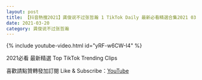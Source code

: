 ```yaml
---
layout: post
title: 【抖音熱搜2021】龚俊说不过张哲瀚 1 TikTok Daily 最新必看精選合集2021 03 20
date: 2021-03-20
category: 龚俊说不过张哲瀚
---
```


{% include youtube-video.html id="yRF-w6CW-I4" %}

2021必看 最新精選 Top TikTok Trending Clips

喜歡請點贊轉發加訂閱 Like & Subscribe：[YouTube](https://www.youtube.com/channel/UCAoR7VcanIPd04uEq_GIylA/videos)

